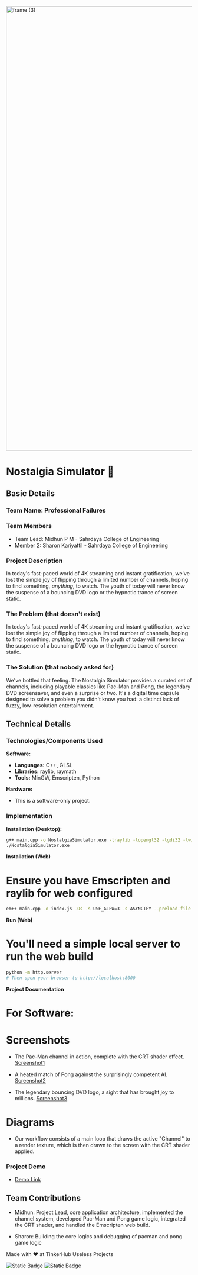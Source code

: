 <img width="3188" height="1202" alt="frame (3)" src="https://github.com/user-attachments/assets/517ad8e9-ad22-457d-9538-a9e62d137cd7" />

# Nostalgia Simulator 🎯

## Basic Details
### Team Name: Professional Failures

### Team Members
- Team Lead: Midhun P M - Sahrdaya College of Engineering
- Member 2: Sharon Kariyattil - Sahrdaya College of Engineering

### Project Description
In today's fast-paced world of 4K streaming and instant gratification, we've lost the simple joy of flipping through a limited number of channels, hoping to find something, *anything*, to watch. The youth of today will never know the suspense of a bouncing DVD logo or the hypnotic trance of screen static.

### The Problem (that doesn't exist)
In today's fast-paced world of 4K streaming and instant gratification, we've lost the simple joy of flipping through a limited number of channels, hoping to find something, *anything*, to watch. The youth of today will never know the suspense of a bouncing DVD logo or the hypnotic trance of screen static.

### The Solution (that nobody asked for)
We've bottled that feeling. The Nostalgia Simulator provides a curated set of channels, including playable classics like Pac-Man and Pong, the legendary DVD screensaver, and even a surprise or two. It's a digital time capsule designed to solve a problem you didn't know you had: a distinct lack of fuzzy, low-resolution entertainment.

## Technical Details
### Technologies/Components Used

**Software:**
* **Languages:** C++, GLSL
* **Libraries:** raylib, raymath
* **Tools:** MinGW, Emscripten, Python

**Hardware:**
* This is a software-only project.

### Implementation

**Installation (Desktop):**
```bash
g++ main.cpp -o NostalgiaSimulator.exe -lraylib -lopengl32 -lgdi32 -lwinmm
./NostalgiaSimulator.exe
```

**Installation (Web)**
# Ensure you have Emscripten and raylib for web configured
```bash
em++ main.cpp -o index.js -Os -s USE_GLFW=3 -s ASYNCIFY --preload-file assets -s MODULARIZE=1 -s EXPORT_ES6 -s ALLOW_MEMORY_GROWTH=1 -I "path/to/raylib/src" -L "path/to/raylib/build_web/raylib" -lraylib
```

**Run (Web)**
# You'll need a simple local server to run the web build
```bash
python -m http.server
# Then open your browser to http://localhost:8000
```

**Project Documentation**
# For Software:

# Screenshots
- The Pac-Man channel in action, complete with the CRT shader effect.
[Screenshot1](assets/pacmanGameplay.png)

- A heated match of Pong against the surprisingly competent AI.
[Screenshot2](assets/pongGameplay.png)

- The legendary bouncing DVD logo, a sight that has brought joy to millions.
[Screenshot3](assets/dvdGameplay.png)

# Diagrams
- Our workflow consists of a main loop that draws the active "Channel" to a render texture, which is then drawn to the screen with the CRT shader applied.

### Project Demo
- [Demo Link](https://9midhunpm.github.io/Nostalgia_Sim/)

## Team Contributions
- Midhun: Project Lead, core application architecture, implemented the channel system, developed Pac-Man and Pong game logic, integrated the CRT shader, and handled the Emscripten web build.

- Sharon: Building the core logics and debugging of pacman and pong game logic


Made with ❤️ at TinkerHub Useless Projects

![Static Badge](https://img.shields.io/badge/TinkerHub-24?color=%23000000&link=https%3A%2F%2Fwww.tinkerhub.org%2F)
![Static Badge](https://img.shields.io/badge/UselessProjects--25-25?link=https%3A%2F%2Fwww.tinkerhub.org%2Fevents%2FQ2Q1TQKX6Q%2FUseless%2520Projects)

